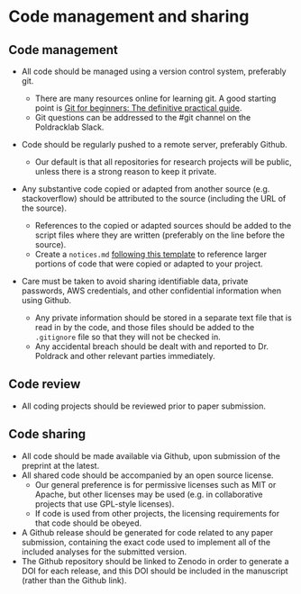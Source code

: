 # Code management and sharing

## Code management

- All code should be managed using
a version control system, preferably git.
    - There are many resources online for learning git.  A good starting point is [Git for beginners: The definitive practical guide](https://stackoverflow.com/questions/315911/git-for-beginners-the-definitive-practical-guide).
    - Git questions can be addressed to the #git channel on the Poldracklab Slack.

- Code should be regularly pushed
to a remote server, preferably Github.
    - Our default is that all repositories for research projects will be public, unless there is a strong reason to keep it private.

- Any substantive code copied or
adapted from another source (e.g. stackoverflow) should be attributed to
the source (including the URL of the source). 
    - References to the copied or adapted sources should be added to the script files where they are written (preferably on the line before the source). 
    - Create a `notices.md` [following this template](https://github.com/github/opensource.guide/blob/main/notices.md) to reference larger portions of code that were copied or adapted to your project.

-  Care must be taken to avoid
sharing identifiable data, private passwords, AWS credentials, and other confidential
information when using Github. 
    - Any private information should be stored in a separate text file that is read in by the code, and those files should be added to the `.gitignore` file so that they will not be checked in.
    - Any accidental breach should be dealt
with and reported to Dr. Poldrack and other relevant parties immediately.

## Code review

- All coding projects should be
    reviewed prior to paper submission.

## Code sharing

- All code should be made available
via Github, upon submission of the preprint at the latest.
- All shared code should be accompanied by
an open source license.
   - Our general preference is for
    permissive licenses such as MIT or Apache, but other licenses may be
    used (e.g. in collaborative projects that use GPL-style licenses).
    - If code is used from other projects, the licensing requirements for that code should be obeyed.
- A Github release should be generated for code related to any paper submission, containing the exact code used to implement all of the
included analyses for the submitted version.   
- The Github repository should be
linked to Zenodo in order to generate a DOI for each release, and this DOI should be included in the manuscript (rather than the Github link).
